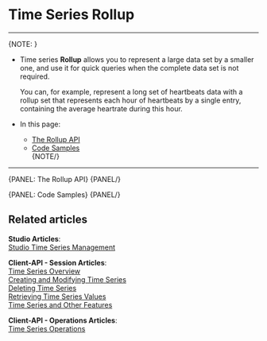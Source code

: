 ﻿# Time Series Rollup 
---

{NOTE: }

* Time series **Rollup** allows you to represent a large data set by a smaller 
  one, and use it for quick queries when the complete data set is not required.  
  
    You can, for example, represent a long set of heartbeats data with a rollup set 
  that represents each hour of heartbeats by a single entry, containing the average 
  heartrate during this hour.  
  
* In this page:  
  * [The Rollup API]()  
  * [Code Samples]()  
{NOTE/}

---

{PANEL: The Rollup API}
{PANEL/}

{PANEL: Code Samples}
{PANEL/}

## Related articles
**Studio Articles**:  
[Studio Time Series Management]()  

**Client-API - Session Articles**:  
[Time Series Overview]()  
[Creating and Modifying Time Series]()  
[Deleting Time Series]()  
[Retrieving Time Series Values]()  
[Time Series and Other Features]()  

**Client-API - Operations Articles**:  
[Time Series Operations]()  

